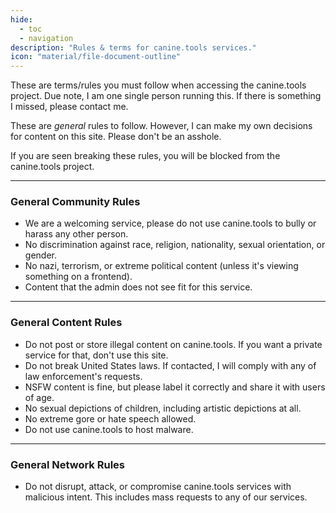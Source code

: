 ```yaml
---
hide:
  - toc
  - navigation
description: "Rules & terms for canine.tools services."
icon: "material/file-document-outline"
---
```

These are terms/rules you must follow when accessing the canine.tools project. Due note, I am one single person running this. If there is something I missed, please contact me.

These are *general* rules to follow. However, I can make my own decisions for content on this site. Please don't be an asshole.

If you are seen breaking these rules, you will be blocked from the canine.tools project.

---

### General Community Rules
* We are a welcoming service, please do not use canine.tools to bully or harass any other person.
* No discrimination against race, religion, nationality, sexual orientation, or gender.
* No nazi, terrorism, or extreme political content (unless it's viewing something on a frontend).
* Content that the admin does not see fit for this service.

---

### General Content Rules
* Do not post or store illegal content on canine.tools. If you want a private service for that, don't use this site.
* Do not break United States laws. If contacted, I will comply with any of law enforcement's requests.
* NSFW content is fine, but please label it correctly and share it with users of age.
* No sexual depictions of children, including artistic depictions at all.
* No extreme gore or hate speech allowed.
* Do not use canine.tools to host malware.

---

### General Network Rules
* Do not disrupt, attack, or compromise canine.tools services with malicious intent. This includes mass requests to any of our services.
